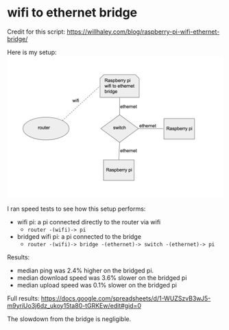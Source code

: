 # wifi to ethernet bridge
Credit for this script: https://willhaley.com/blog/raspberry-pi-wifi-ethernet-bridge/

Here is my setup:
![wifi to ethernet bridge setup diagram](setup.png)

I ran speed tests to see how this setup performs:

* wifi pi: a pi connected directly to the router via wifi
    * `router -(wifi)-> pi`
* bridged wifi pi: a pi connected to the bridge
    * `router -(wifi)-> bridge -(ethernet)-> switch -(ethernet)-> pi`

Results:
* median ping was 2.4% higher on the bridged pi.
* median download speed was 3.6% slower on the bridged pi
* median upload speed was 0.1% slower on the bridged pi

Full results: https://docs.google.com/spreadsheets/d/1-WUZSzvB3wJ5-m9yriUo3j6dz_ukoy15ta80-tGRKEw/edit#gid=0

The slowdown from the bridge is negligible.
